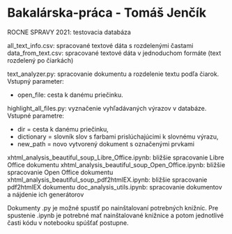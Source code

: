 # Bakalárska-práca - Tomáš Jenčík

ROCNE SPRAVY  2021: testovacia databáza

all_text_info.csv: spracované textové dáta s rozdelenými častami
data_from_text.csv: spracované textové dáta v jednoduchom formáte (text rozdelený po čiarkách)

text_analyzer.py: spracovanie dokumentu a rozdelenie textu podľa čiarok. Vstupný parameter:
- open_file: cesta k danému priečinku.


highlight_all_files.py: vyznačenie vyhľadávaných výrazov v databáze. Vstupné parametre:
- dir = cesta k danému priečinku,
- dictionary = slovník slov s farbami prislúchajúcimi k slovnému výrazu,
- new_path = novo vytvorený dokument s označenými prvkami

xhtml_analysis_beautiful_soup_Libre_Office.ipynb: bližšie spracovanie Libre Office dokumentu
xhtml_analysis_beautiful_soup_Open_Office.ipynb: bližšie spracovanie Open Office dokumentu
xhtml_analysis_beautiful_soup_pdf2htmlEX.ipynb: bližšie spracovanie pdf2htmlEX dokumentu
doc_analysis_utils.ipynb: spracovanie dokumentov a nájdenie ich generátorov

Dokumenty .py je možné spustiť po nainštalovaní potrebných knižníc.
Pre spustenie .ipynb je potrebné mať nainštalované knižnice a potom jednotlivé časti kódu v notebooku spúšťať postupne.